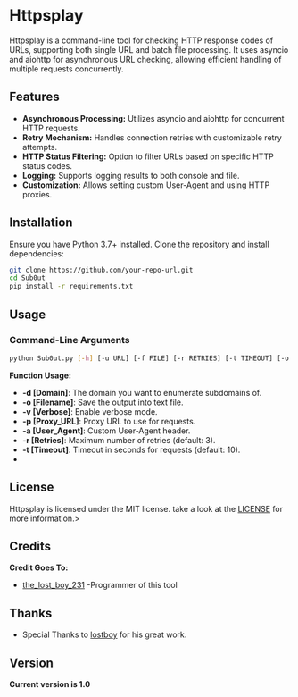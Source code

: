 
# Httpsplay 

Httpsplay is a command-line tool for checking HTTP response codes of URLs, supporting both single URL and batch file processing. It uses asyncio and aiohttp for asynchronous URL checking, allowing efficient handling of multiple requests concurrently.

## Features

- **Asynchronous Processing:** Utilizes asyncio and aiohttp for concurrent HTTP requests.
- **Retry Mechanism:** Handles connection retries with customizable retry attempts.
- **HTTP Status Filtering:** Option to filter URLs based on specific HTTP status codes.
- **Logging:** Supports logging results to both console and file.
- **Customization:** Allows setting custom User-Agent and using HTTP proxies.

## Installation

Ensure you have Python 3.7+ installed. Clone the repository and install dependencies:

```bash
git clone https://github.com/your-repo-url.git
cd Sub0ut
pip install -r requirements.txt
```
## Usage
### Command-Line Arguments
```bash
python Sub0ut.py [-h] [-u URL] [-f FILE] [-r RETRIES] [-t TIMEOUT] [-o OUTPUT] [-c STATUS_CODE] [-v] [-a USER_AGENT] [-p PROXY]
```
**Function Usage:**
* **-d [Domain]**: The domain you want to enumerate subdomains of.
* **-o [Filename]**: Save the output into text file.
* **-v [Verbose]**: Enable verbose mode.
* **-p [Proxy_URL]**: Proxy URL to use for requests.
* **-a [User_Agent]**: Custom User-Agent header.
* **-r [Retries]**: Maximum number of retries (default: 3).
* **-t [Timeout]**: Timeout in seconds for requests (default: 10).
* 
## License

Httpsplay is licensed under the MIT license. take a look at the [LICENSE](https://GitHub.com/Httpsplay/main/LICENSE) for more information.>

## Credits
**Credit Goes To:**
* [the_lost_boy_231](https://github.com/the-lost-boy-231) -Programmer of this tool

## Thanks

* Special Thanks to [lostboy](https://Instagram.com/the_lost_boy_231) for his great work.

## Version
**Current version is 1.0**
